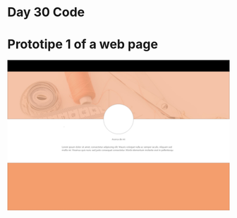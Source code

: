 # Day 30 Code

# Prototipe 1 of a web page

<img src="..\CodeFiles\frontend\Prototipe.jpg" alt="Prototipe" style="float: left; margin-right: 10px;" />